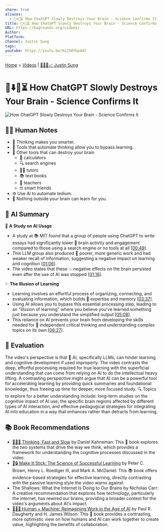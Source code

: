 ```yaml
---
share: true
aliases:
  - 🤖⬇️🧠⏳ How ChatGPT Slowly Destroys Your Brain - Science Confirms It
title: 🤖⬇️🧠⏳ How ChatGPT Slowly Destroys Your Brain - Science Confirms It
URL: https://bagrounds.org/videos/
Author: 
Platform: 
Channel: Justin Sung
tags: 
youtube: https://youtu.be/6sJ50Ybp44I
---
```

[Home](../index.md) > [Videos](./index.md) | [🧠👨‍🎓📈 Justin Sung](../people/justin-sung.md)  
# 🤖⬇️🧠⏳ How ChatGPT Slowly Destroys Your Brain - Science Confirms It  
![How ChatGPT Slowly Destroys Your Brain - Science Confirms It](https://youtu.be/6sJ50Ybp44I)  
  
## 📝🐒 Human Notes  
- 🤔 Thinking makes you smarter.  
- 🤖 Tools that automate thinking allow you to bypass learning.  
- 🧠 Other tools that can destroy your brain  
    - 🧮 calculators  
    - 🔍 search engines  
    - 🧑‍🏫 tutors  
    - 📚 text books  
    - 🍎 teachers  
    - 🤓 smart friends  
- ⚙️ Use AI to automate tedium.  
- 🧠 Nothing outside your brain can learn for you.  
  
## 🤖 AI Summary  
🧠 **A Study on AI Usage**  
* A study at 📚 MIT found that a group of people using ChatGPT to write essays had significantly lower 🧠 brain activity and engagement compared to those using a search engine or no tools at all \[[00:49](http://www.youtube.com/watch?v=6sJ50Ybp44I&t=49)].  
* This LLM group also produced 📝 poorer, more generic work and had weaker recall of information, suggesting a negative impact on learning and cognition \[[01:06](http://www.youtube.com/watch?v=6sJ50Ybp44I&t=66)].  
* The video states that these 💥 negative effects on the brain persisted even after the use of AI was stopped \[[01:16](http://www.youtube.com/watch?v=6sJ50Ybp44I&t=76)].  
  
✨ **The Illusion of Learning**  
* Learning involves an effortful process of organizing, connecting, and evaluating information, which builds 🧠 expertise and memory \[[03:37](http://www.youtube.com/watch?v=6sJ50Ybp44I&t=217)].  
* Using AI allows you to bypass this essential processing step, leading to an "illusion of learning" where you believe you've learned something just because you understand the simplified output \[[05:08](http://www.youtube.com/watch?v=6sJ50Ybp44I&t=308)].  
* This reliance on AI prevents your brain from developing the skills needed for 🧐 independent critical thinking and understanding complex topics on its own \[[06:27](http://www.youtube.com/watch?v=6sJ50Ybp44I&t=387)].  
  
## 🤔 Evaluation  
The video's perspective is that 🤖 AI, specifically LLMs, can hinder learning and cognitive development if used improperly. The video contrasts the deep, effortful processing required for true learning with the superficial understanding that can come from relying on AI to do the intellectual heavy lifting. A contrasting perspective might argue that AI can be a powerful tool for accelerating learning by providing quick summaries and foundational knowledge, thus freeing up time for deeper, more focused study. 🔍 Topics to explore for a better understanding include: long-term studies on the cognitive impact of AI use, the specific brain regions affected by different types of AI interaction, and effective pedagogical strategies for integrating AI into education in a way that enhances rather than detracts from learning.  
  
## 📚 Book Recommendations  
* [🤔🐇🐢 Thinking, Fast and Slow](../books/thinking-fast-and-slow.md) by Daniel Kahneman: This 📖 book explores the two systems that drive the way we think, which provides a framework for understanding the cognitive processes discussed in the video.  
* [🧠🔒 Make It Stick: The Science of Successful Learning](../books/make-it-stick.md) by Peter C. Brown, Henry L. Roediger III, and Mark A. McDaniel: This 📚 book offers evidence-based strategies for effective learning, directly contrasting with the passive learning style the video warns against.  
* The Shallows: What the Internet Is Doing to Our Brains by Nicholas Carr: A creative recommendation that explores how technology, particularly the internet, has rewired our brains, providing a broader context for the video's arguments about AI's impact.  
* [🧑‍💻🤖 Human + Machine: Reimagining Work in the Age of AI](../books/human-machine-reimagining-work-in-the-age-of-ai.md) by Paul R. Daugherty and H. James Wilson: This 📖 book provides a contrasting, more optimistic view on how humans and AI can work together to create value, highlighting the benefits of collaboration.